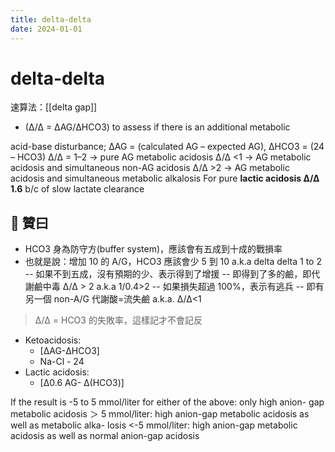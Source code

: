 ```yaml
---
title: delta-delta
date: 2024-01-01
---
```


# delta-delta

速算法：[[delta gap]]

- (Δ/Δ = ΔAG/ΔHCO3) to assess if there is an additional metabolic

acid-base disturbance; ΔAG = (calculated AG – expected AG), ΔHCO3 = (24 – HCO3)
Δ/Δ = 1–2 → pure AG metabolic acidosis
Δ/Δ <1 → AG metabolic acidosis and simultaneous non-AG acidosis
Δ/Δ >2 → AG metabolic acidosis and simultaneous metabolic alkalosis
For pure **lactic acidosis Δ/Δ 1.6** b/c of slow lactate clearance

## 🦎 贊曰

- HCO3 身為防守方(buffer system)，應該會有五成到十成的戰損率
- 也就是說：增加 10 的 A/G，HCO3 應該會少 5 到 10 a.k.a delta delta 1 to 2
  -- 如果不到五成，沒有預期的少、表示得到了增援
  -- 即得到了多的鹼，即代謝鹼中毒 Δ/Δ > 2 a.k.a 1/0.4>2
  -- 如果損失超過 100%，表示有逃兵
  -- 即有另一個 non-A/G 代謝酸=流失鹼 a.k.a. Δ/Δ<1

> Δ/Δ = HCO3 的失敗率，這樣記才不會記反

- Ketoacidosis:
  - [ΔAG-ΔHCO3]
  - Na-Cl - 24
- Lactic acidosis:
  - [Δ0.6 AG- Δ(HCO3)]

If the result is -5 to 5 mmol/liter for
either of the above:
only high anion-
gap metabolic
acidosis
＞ 5 mmol/liter:
high anion-gap
metabolic
acidosis as well as
metabolic alka-
losis
<-5 mmol/liter:
high anion-gap
metabolic acidosis
as well as normal
anion-gap acidosis
